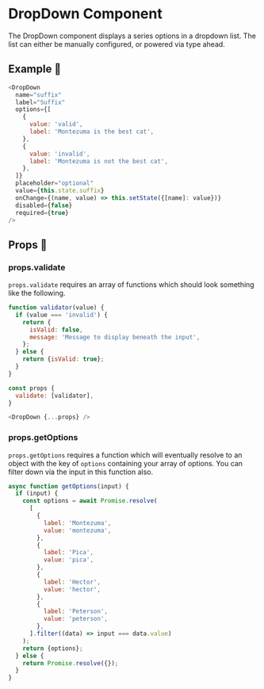 # DropDown Component

The DropDown component displays a series options in a dropdown list. The list can either be manually configured, or powered via type ahead.

## Example 🚀

```javascript
<DropDown
  name="suffix"
  label="Suffix"
  options={[
    {
      value: 'valid',
      label: 'Montezuma is the best cat',
    },
    {
      value: 'invalid',
      label: 'Montezuma is not the best cat',
    },
  ]}
  placeholder="optional"
  value={this.state.suffix}
  onChange={(name, value) => this.setState({[name]: value})}
  disabled={false}
  required={true}
/>
```

## Props 🔧

### props.validate

`props.validate` requires an array of functions which should look something like the following.

```javascript
function validator(value) {
  if (value === 'invalid') {
    return {
      isValid: false,
      message: 'Message to display beneath the input',
    };
  } else {
    return {isValid: true};
  }
}

const props {
  validate: [validator],
}

<DropDown {...props} />
```

### props.getOptions

`props.getOptions` requires a function which will eventually resolve to an object with the key of `options` containing your array of options. You can filter down via the input in this function also.

```javascript
async function getOptions(input) {
  if (input) {
    const options = await Promise.resolve(
      [
        {
          label: 'Montezuma',
          value: 'montezuma',
        },
        {
          label: 'Pica',
          value: 'pica',
        },
        {
          label: 'Hector',
          value: 'hector',
        },
        {
          label: 'Peterson',
          value: 'peterson',
        },
      ].filter((data) => input === data.value)
    );
    return {options};
  } else {
    return Promise.resolve({});
  }
}
```
